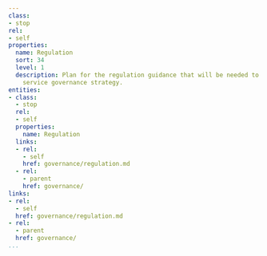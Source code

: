 ```yaml
---
class:
- stop
rel:
- self
properties:
  name: Regulation
  sort: 34
  level: 1
  description: Plan for the regulation guidance that will be needed to drive a wider
    service governance strategy.
entities:
- class:
  - stop
  rel:
  - self
  properties:
    name: Regulation
  links:
  - rel:
    - self
    href: governance/regulation.md
  - rel:
    - parent
    href: governance/
links:
- rel:
  - self
  href: governance/regulation.md
- rel:
  - parent
  href: governance/
...
```

